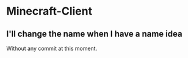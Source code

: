 # Minecraft-Client
## I'll change the name when I have a name idea

Without any commit at this moment.
